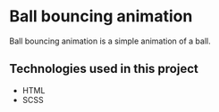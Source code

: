 # Ball bouncing animation

Ball bouncing animation is a simple animation of a ball.

## Technologies used in this project

* HTML
* SCSS
